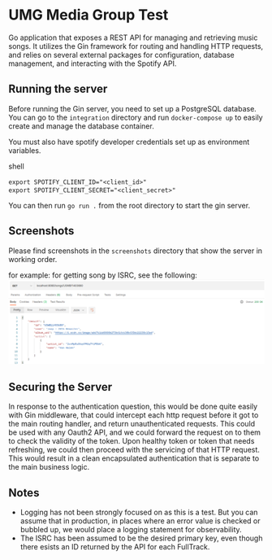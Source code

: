 # UMG Media Group Test #


Go application that exposes a REST API for managing and retrieving music songs. It utilizes the Gin framework for routing and handling HTTP requests, and relies on several external packages for configuration, database management, and interacting with the Spotify API.

## Running the server ##

Before running the Gin server, you need to set up a PostgreSQL database. You can go to the `integration` directory and run `docker-compose up` to easily create and manage the database container.

You must also have spotify developer credentials set up as environment variables.

shell
```
export SPOTIFY_CLIENT_ID="<client_id>"
export SPOTIFY_CLIENT_SECRET="<client_secret>"
```

You can then run `go run .` from the root directory to start the gin server.

## Screenshots ##
Please find screenshots in the `screenshots` directory that show the server in working order.

for example: for getting song by ISRC, see the following:
![image](./screenshots/song-by-id-happy.png)

## Securing the Server ##
In response to the authentication question, this would be done quite easily with Gin middleware, that could intercept each http request before it got to the main routing handler, and return unauthenticated requests. This could be used with any Oauth2 API, and we could forward the request on to them to check the validity of the token. Upon healthy token or token that needs refreshing, we could then proceed with the servicing of that HTTP request. This would result in a clean encapsulated authentication that is separate to the main business logic.

## Notes ##
- Logging has not been strongly focused on as this is a test. But you can assume that in production, in places where an error value is checked or bubbled up, we would place a logging statement for observability.
- The ISRC has been assumed to be the desired primary key, even though there esists an ID returned by the API for each FullTrack.
